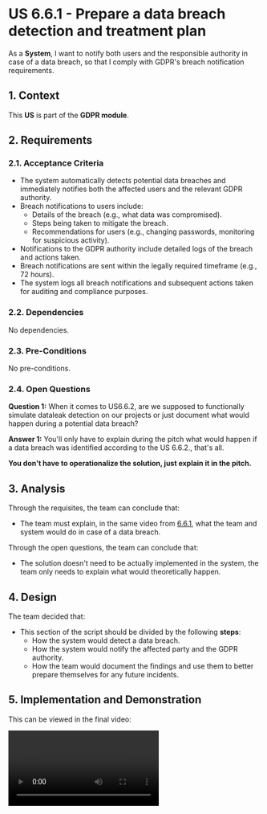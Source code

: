 # US 6.6.1 - Prepare a data breach detection and treatment plan

As a **System**, I want to notify both users and the responsible authority in case of a data breach, so that I comply with GDPR's breach notification requirements.

## 1. Context

This **US** is part of the **GDPR module**.

## 2. Requirements

### 2.1. Acceptance Criteria

* The system automatically detects potential data breaches and immediately notifies both the affected users and the relevant GDPR authority.
* Breach notifications to users include:
    * Details of the breach (e.g., what data was compromised).
    * Steps being taken to mitigate the breach.
    * Recommendations for users (e.g., changing passwords, monitoring for suspicious activity).
* Notifications to the GDPR authority include detailed logs of the breach and actions taken.
* Breach notifications are sent within the legally required timeframe (e.g., 72 hours).
* The system logs all breach notifications and subsequent actions taken for auditing and compliance purposes.

### 2.2. Dependencies

No dependencies.

### 2.3. Pre-Conditions

No pre-conditions.

### 2.4. Open Questions

**Question 1:** When it comes to US6.6.2, are we supposed to functionally simulate dataleak detection on our projects or just document what would happen during a potential data breach?

**Answer 1:** You'll only have to explain during the pitch what would happen if a data breach was identified according to the US 6.6.2., that's all. 

**You don't have to operationalize the solution, just explain it in the pitch.**

## 3. Analysis

Through the requisites, the team can conclude that:
* The team must explain, in the same video from [6.6.1](../6-6-1/readme.md), what the team and system would do in case of a data breach.

Through the open questions, the team can conclude that:
* The solution doesn't need to be actually implemented in the system, the team only needs to explain what would theoretically happen.

## 4. Design

The team decided that: 
* This section of the script should be divided by the following **steps**:
    * How the system would detect a data breach.
    * How the system would notify the affected party and the GDPR authority.
    * How the team would document the findings and use them to better prepare themselves for any future incidents.

## 5. Implementation and Demonstration

This can be viewed in the final video:

![](../6-6-1/report.mp4)